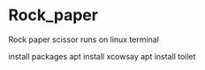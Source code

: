 # Rock_paper
Rock paper scissor runs on linux terminal

install packages
apt install xcowsay
apt install toilet
